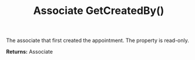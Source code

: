 ﻿---
uid: crmscript_ref_NSAppointmentEntity_GetCreatedBy
title: Associate GetCreatedBy()
intellisense: NSAppointmentEntity.GetCreatedBy
keywords: NSAppointmentEntity, GetCreatedBy
so.topic: reference
---

The associate that first created the appointment. The property is read-only.

**Returns:** Associate



